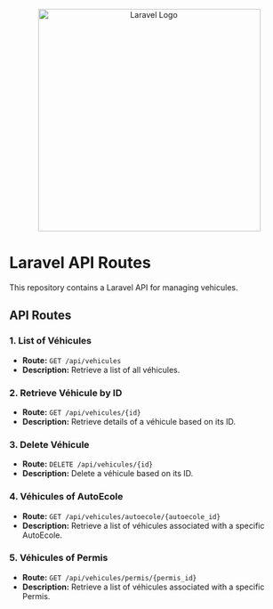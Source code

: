 <p align="center"><a href="https://laravel.com" target="_blank"><img src="https://raw.githubusercontent.com/laravel/art/master/logo-lockup/5%20SVG/2%20CMYK/1%20Full%20Color/laravel-logolockup-cmyk-red.svg" width="400" alt="Laravel Logo"></a></p>

# Laravel API Routes

This repository contains a Laravel API for managing vehicules.

## API Routes

### 1. List of Véhicules

- **Route:** `GET /api/vehicules`
- **Description:** Retrieve a list of all véhicules.

### 2. Retrieve Véhicule by ID

- **Route:** `GET /api/vehicules/{id}`
- **Description:** Retrieve details of a véhicule based on its ID.

### 3. Delete Véhicule

- **Route:** `DELETE /api/vehicules/{id}`
- **Description:** Delete a véhicule based on its ID.

### 4. Véhicules of AutoEcole

- **Route:** `GET /api/vehicules/autoecole/{autoecole_id}`
- **Description:** Retrieve a list of véhicules associated with a specific AutoEcole.

### 5. Véhicules of Permis

- **Route:** `GET /api/vehicules/permis/{permis_id}`
- **Description:** Retrieve a list of véhicules associated with a specific Permis.
